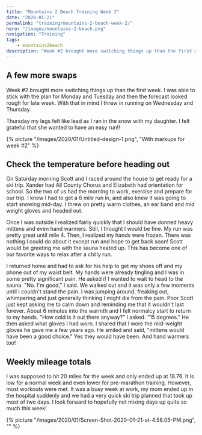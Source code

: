 ```yaml
---
title: "Mountains 2 Beach Training Week 2"
date: "2020-01-21"
permalink: "training/mountains-2-beach-week-2/"
hero: "/images/mountains-2-beach.png"
navigation: "Training"
tags:
    - mountains2beach
description: "Week #2 brought more switching things up than the first week. I was able to stick with the plan for Monday and Tuesday and then the forecast looked rough for late week. With that in mind I threw in running on Wednesday and Thursday."
---
```


## A few more swaps

Week #2 brought more switching things up than the first week. I was able to stick with the plan for Monday and Tuesday and then the forecast looked rough for late week. With that in mind I threw in running on Wednesday and Thursday.

Thursday my legs felt like lead as I ran in the snow with my daughter. I felt grateful that she wanted to have an easy run!!

{% picture "/images/2020/01/Untitled-design-1.png", "With markups for week #2" %}

## Check the temperature before heading out

On Saturday morning Scott and I raced around the house to get ready for a ski trip. Xander had All County Chorus and Elizabeth had orientation for school. So the two of us had the morning to work, exercise and prepare for our trip. I knew I had to get a 6 mile run in, and also knew it was going to start snowing mid-day. I threw on pretty warm clothes, an ear band and mid weight gloves and headed out.

Once I was outside I realized fairly quickly that I should have donned heavy mittens and even hand warmers. Still, I thought I would be fine. My run was pretty great until mile 4. Then, I realized my hands were frozen. There was nothing I could do about it except run and hope to get back soon! Scott would be greeting me with the sauna heated up. This has become one of our favorite ways to relax after a chilly run.

I returned home and had to ask for his help to get my shoes off and my phone out of my waist belt. My hands were already tingling and I was in some pretty significant pain. He asked if I wanted to wait to head to the sauna. "No. I'm good," I said. We walked out and it was only a few moments until I couldn't stand the pain. I was jumping around, freaking out, whimpering and just generally thinking I might die from the pain. Poor Scott just kept asking me to calm down and reminding me that it wouldn't last forever. About 6 minutes into the warmth and I felt normalcy start to return to my hands. "How cold is it out there anyway?" I asked. "15 degrees." He then asked what gloves I had worn. I shared that I wore the mid-weight gloves he gave me a few years ago. He smiled and said, "mittens would have been a good choice." Yes they would have been. And hand warmers too!

## Weekly mileage totals

I was supposed to hit 20 miles for the week and only ended up at 18.76. It is low for a normal week and even lower for pre-marathon training. However, most workouts were met. It was a busy week at work, my mom ended up in the hospital suddenly and we had a very quick ski trip planned that took up most of two days. I look forward to hopefully not mixing days up quite so much this week!

{% picture "/images/2020/01/Screen-Shot-2020-01-21-at-4.58.05-PM.png", "" %}
